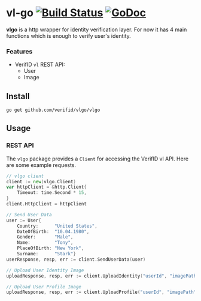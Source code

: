 # vl-go [![Build Status](https://travis-ci.org/verifid/vl-go.svg?branch=master)](https://travis-ci.org/verifid/vl-go) [![GoDoc](https://godoc.org/github.com/verifid/vl-go/vlgo?status.svg)](https://godoc.org/github.com/verifid/vl-go/vlgo)


**vlgo** is a http wrapper for identity verification layer. For now it has 4 main functions which is enough to verify user's identity.

### Features

* VerifID `vl` REST API:
    * User
    * Image

## Install

    go get github.com/verifid/vlgo/vlgo

## Usage

### REST API

The `vlgo` package provides a `Client` for accessing the VerifID vl API. Here are some example requests.

```go
// vlgo client
client := new(vlgo.Client)
var httpClient = &http.Client{
    Timeout: time.Second * 15,
}
client.HttpClient = httpClient

// Send User Data
user := User{
    Country:      "United States",
    DateOfBirth:  "10.04.1980",
    Gender:       "Male",
    Name:         "Tony",
    PlaceOfBirth: "New York",
    Surname:      "Stark"}
userResponse, resp, err := client.SendUserData(user)

// Upload User Identity Image
uploadResponse, resp, err := client.UploadIdentity("userId", "imagePath")

// Upload User Profile Image
uploadResponse, resp, err := client.UploadProfile("userId", "imagePath")
```
